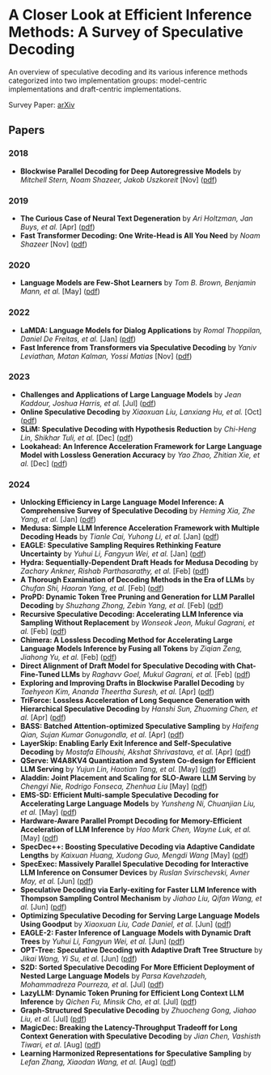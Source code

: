 # A Closer Look at Efficient Inference Methods: A Survey of Speculative Decoding

An overview of speculative decoding and its various inference methods categorized into two implementation groups: model-centric implementations and draft-centric implementations.

Survey Paper: [arXiv](https://christophera.github.io/simplest-github-page/)


## Papers

### 2018
* **Blockwise Parallel Decoding for Deep Autoregressive Models** by _Mitchell Stern, Noam Shazeer, Jakob Uszkoreit_ [Nov] ([pdf](https://arxiv.org/pdf/1811.03115))

### 2019
* **The Curious Case of Neural Text Degeneration** by _Ari Holtzman, Jan Buys, et al._ [Apr] ([pdf](https://arxiv.org/pdf/1904.09751))
* **Fast Transformer Decoding: One Write-Head is All You Need** by _Noam Shazeer_ [Nov] ([pdf](https://arxiv.org/pdf/1911.02150))

### 2020
* **Language Models are Few-Shot Learners** by _Tom B. Brown, Benjamin Mann, et al._ [May] ([pdf](https://arxiv.org/pdf/2005.14165))

### 2022
* **LaMDA: Language Models for Dialog Applications** by _Romal Thoppilan, Daniel De Freitas, et al._ [Jan] ([pdf](https://arxiv.org/pdf/2201.08239))
* **Fast Inference from Transformers via Speculative Decoding** by _Yaniv Leviathan, Matan Kalman, Yossi Matias_ [Nov] ([pdf](https://arxiv.org/pdf/2211.17192))

### 2023
* **Challenges and Applications of Large Language Models** by _Jean Kaddour, Joshua Harris, et al._ [Jul] ([pdf](https://arxiv.org/pdf/2307.10169))
* **Online Speculative Decoding** by _Xiaoxuan Liu, Lanxiang Hu, et al._ [Oct] ([pdf](https://arxiv.org/pdf/2310.07177))
* **SLiM: Speculative Decoding with Hypothesis Reduction** by _Chi-Heng Lin, Shikhar Tuli, et al._ [Dec] ([pdf](https://openreview.net/pdf?id=aPOFpNWwzl))
* **Lookahead: An Inference Acceleration Framework for Large Language Model with Lossless Generation Accuracy** by _Yao Zhao, Zhitian Xie, et al._ [Dec] ([pdf](https://arxiv.org/pdf/2312.12728))

### 2024
* **Unlocking Efficiency in Large Language Model Inference: A Comprehensive Survey of Speculative Decoding** by _Heming Xia, Zhe Yang, et al._ [Jan]  ([pdf](https://arxiv.org/pdf/2401.07851))
* **Medusa: Simple LLM Inference Acceleration Framework with Multiple Decoding Heads** by _Tianle Cai, Yuhong Li, et al._ [Jan] ([pdf](https://arxiv.org/pdf/2401.10774))
* **EAGLE: Speculative Sampling Requires Rethinking Feature Uncertainty** by _Yuhui Li, Fangyun Wei, et al._ [Jan] ([pdf](https://arxiv.org/pdf/2401.15077))
* **Hydra: Sequentially-Dependent Draft Heads for Medusa Decoding** by _Zachary Ankner, Rishab Parthasarathy, et al._ [Feb] ([pdf](https://arxiv.org/pdf/2402.05109))
* **A Thorough Examination of Decoding Methods in the Era of LLMs** by _Chufan Shi, Haoran Yang, et al._ [Feb] ([pdf](https://arxiv.org/pdf/2402.06925))
* **ProPD: Dynamic Token Tree Pruning and Generation for LLM Parallel Decoding** by _Shuzhang Zhong, Zebin Yang, et al._ [Feb] ([pdf](https://arxiv.org/pdf/2402.13485))
* **Recursive Speculative Decoding: Accelerating LLM Inference via Sampling Without Replacement** by _Wonseok Jeon, Mukul Gagrani, et al._ [Feb] ([pdf](https://arxiv.org/pdf/2402.14160))
* **Chimera: A Lossless Decoding Method for Accelerating Large Language Models Inference by Fusing all Tokens** by _Ziqian Zeng, Jiahong Yu, et al._ [Feb] ([pdf](https://arxiv.org/pdf/2402.15758))
* **Direct Alignment of Draft Model for Speculative Decoding with Chat-Fine-Tuned LLMs** by _Raghavv Goel, Mukul Gagrani, et al._ [Feb] ([pdf](https://arxiv.org/pdf/2403.00858))
* **Exploring and Improving Drafts in Blockwise Parallel Decoding** by _Taehyeon Kim, Ananda Theertha Suresh, et al._ [Apr] ([pdf](https://arxiv.org/pdf/2404.09221))
* **TriForce: Lossless Acceleration of Long Sequence Generation with Hierarchical Speculative Decoding** by _Hanshi Sun, Zhuoming Chen, et al._ [Apr] ([pdf](https://arxiv.org/pdf/2404.11912))
* **BASS: Batched Attention-optimized Speculative Sampling** by _Haifeng Qian, Sujan Kumar Gonugondla, et al._ [Apr] ([pdf](https://arxiv.org/pdf/2404.15778))
* **LayerSkip: Enabling Early Exit Inference and Self-Speculative Decoding** by _Mostafa Elhoushi, Akshat Shrivastava, et al._ [Apr] ([pdf](https://arxiv.org/pdf/2404.16710))
* **QServe: W4A8KV4 Quantization and System Co-design for Efficient LLM Serving** by _Yujun Lin, Haotian Tang, et al._ [May] ([pdf](https://arxiv.org/pdf/2405.04532))
* **Aladdin: Joint Placement and Scaling for SLO-Aware LLM Serving** by _Chengyi Nie, Rodrigo Fonseca, Zhenhua Liu_ [May] ([pdf](https://arxiv.org/pdf/2405.06856))
* **EMS-SD: Efficient Multi-sample Speculative Decoding for Accelerating Large Language Models** by _Yunsheng Ni, Chuanjian Liu, et al._ [May] ([pdf](https://arxiv.org/pdf/2405.07542))
* **Hardware-Aware Parallel Prompt Decoding for Memory-Efficient Acceleration of LLM Inference** by _Hao Mark Chen, Wayne Luk, et al._ [May] ([pdf](https://arxiv.org/pdf/2405.18628))
* **SpecDec++: Boosting Speculative Decoding via Adaptive Candidate Lengths** by _Kaixuan Huang, Xudong Guo, Mengdi Wang_ [May] ([pdf](https://arxiv.org/pdf/2405.19715))
* **SpecExec: Massively Parallel Speculative Decoding for Interactive LLM Inference on Consumer Devices** by _Ruslan Svirschevski, Avner May, et al._ [Jun] ([pdf](https://arxiv.org/pdf/2406.02532))
* **Speculative Decoding via Early-exiting for Faster LLM Inference with Thompson Sampling Control Mechanism** by _Jiahao Liu, Qifan Wang, et al._ [Jun] ([pdf](https://arxiv.org/pdf/2406.03853))
* **Optimizing Speculative Decoding for Serving Large Language Models Using Goodput** by _Xiaoxuan Liu, Cade Daniel, et al._ [Jun] ([pdf](https://arxiv.org/pdf/2406.14066))
* **EAGLE-2: Faster Inference of Language Models with Dynamic Draft Trees** by _Yuhui Li, Fangyun Wei, et al._ [Jun] ([pdf](https://arxiv.org/pdf/2406.16858))
* **OPT-Tree: Speculative Decoding with Adaptive Draft Tree Structure** by _Jikai Wang, Yi Su, et al._ [Jun] ([pdf](https://arxiv.org/pdf/2406.17276))
* **S2D: Sorted Speculative Decoding For More Efficient Deployment of Nested Large Language Models** by _Parsa Kavehzadeh, Mohammadreza Pourreza, et al._ [Jul] ([pdf](https://arxiv.org/pdf/2407.01955))
* **LazyLLM: Dynamic Token Pruning for Efficient Long Context LLM Inference** by _Qichen Fu, Minsik Cho, et al._ [Jul] ([pdf](https://arxiv.org/pdf/2407.14057))
* **Graph-Structured Speculative Decoding** by _Zhuocheng Gong, Jiahao Liu, et al._ [Jul] ([pdf](https://arxiv.org/pdf/2407.16207))
* **MagicDec: Breaking the Latency-Throughput Tradeoff for Long Context Generation with Speculative Decoding** by _Jian Chen, Vashisth Tiwari, et al._ [Aug] ([pdf](https://arxiv.org/pdf/2408.11049))
* **Learning Harmonized Representations for Speculative Sampling** by _Lefan Zhang, Xiaodan Wang, et al._ [Aug] ([pdf](https://arxiv.org/pdf/2408.15766))
